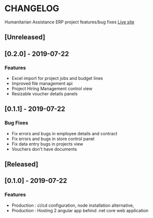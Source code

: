 # CHANGELOG
Humanitarian Assistance ERP project features/bug fixes [Live site](http://34.90.15.30)

<a name="unreleased"></a>
## [Unreleased]


<a name="0.2.0"></a>
## [0.2.0] - 2019-07-22
### Features
- Excel import for project jobs and budget lines
- Improved file management api
- Project Hiring Management control view
- Resizable voucher details panels


<a name="0.1.1"></a>
## [0.1.1] - 2019-07-22
### Bug Fixes
- Fix errors and bugs in employee details and contract
- Fix errors and bugs in store control panel
- Fix data entry bugs in projects view
- Vouchers don't have documents


<a name="released"></a>
## [Released]

<a name="0.1.0"></a>
## [0.1.0] - 2019-07-22
### Features
- Production : ci/cd configuration, node installation alternative, 
- Production : Hosting 2 angular app behind .net core web application  
